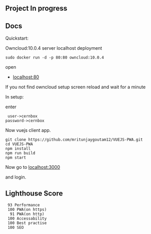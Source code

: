 

## Project In progress

## Docs

Quickstart:


 Owncloud:10.0.4 server localhost deployment
```
sudo docker run -d -p 80:80 owncloud:10.0.4
```
open
* [localhost:80](http://localhost:80)

If you not find owncloud setup screen reload and wait for a minute

In setup:
 
 enter 
 
	 user->cernbox
    password->cernbox
			 
Now vuejs client app.

```
git clone https://github.com/mritunjaygoutam12/VUEJS-PWA.git
cd VUEJS-PWA
npm install
npm run build
npm start
```
Now go to [localhost:3000](http://localhost:3000)

and login.

## Lighthouse Score

     93 Performance 
	 100 PWA(on https)
	  91 PWA(on http)
	 100 Accessability
	 100 Best practise
	 100 SEO
